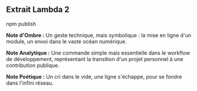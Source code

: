 ## Extrait Lambda 2

npm publish

**Note d'Ombre :** Un geste technique, mais symbolique : la mise en ligne d'un module, un envoi dans le vaste océan numérique.

**Note Analytique :** Une commande simple mais essentielle dans le workflow de développement, représentant la transition d'un projet personnel à une contribution publique.

**Note Poétique :** Un cri dans le vide, une ligne s'échappe, pour se fondre dans l'infini réseau.
